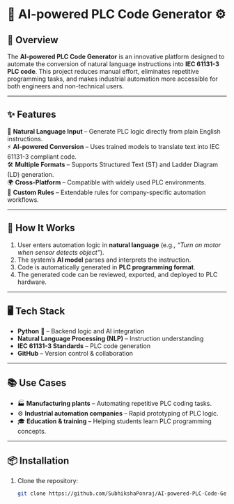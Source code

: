 # 🤖 AI-powered PLC Code Generator ⚙️

## 📌 Overview
The **AI-powered PLC Code Generator** is an innovative platform designed to automate the conversion of natural language instructions into **IEC 61131-3 PLC code**. This project reduces manual effort, eliminates repetitive programming tasks, and makes industrial automation more accessible for both engineers and non-technical users.

---

## ✨ Features

🔑 **Natural Language Input** – Generate PLC logic directly from plain English instructions.  
⚡ **AI-powered Conversion** – Uses trained models to translate text into IEC 61131-3 compliant code.  
🛠️ **Multiple Formats** – Supports Structured Text (ST) and Ladder Diagram (LD) generation.  
🌍 **Cross-Platform** – Compatible with widely used PLC environments.  
📄 **Custom Rules** – Extendable rules for company-specific automation workflows.  

---

## 🚀 How It Works
1. User enters automation logic in **natural language** (e.g., *“Turn on motor when sensor detects object”*).  
2. The system’s **AI model** parses and interprets the instruction.  
3. Code is automatically generated in **PLC programming format**.  
4. The generated code can be reviewed, exported, and deployed to PLC hardware.  

---

## 🖥️ Tech Stack
- **Python** 🐍 – Backend logic and AI integration  
- **Natural Language Processing (NLP)** – Instruction understanding  
- **IEC 61131-3 Standards** – PLC code generation  
- **GitHub** – Version control & collaboration  

---

## 📚 Use Cases
- 🏭 **Manufacturing plants** – Automating repetitive PLC coding tasks.  
- ⚙️ **Industrial automation companies** – Rapid prototyping of PLC logic.  
- 🎓 **Education & training** – Helping students learn PLC programming concepts.  

---

## 📦 Installation
1. Clone the repository:
   ```bash
   git clone https://github.com/SubhikshaPonraj/AI-powered-PLC-Code-Generator.git

